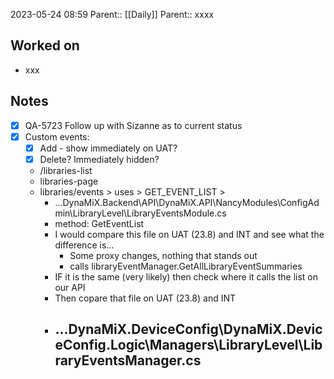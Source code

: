 2023-05-24 08:59
Parent:: [[Daily]] 
Parent:: xxxx





## Worked on

- xxx

## Notes

- [x] QA-5723 Follow up with Sizanne as to current status
- [x] Custom events:
	- [x] Add - show immediately on UAT?
	- [x] Delete? Immediately hidden?
	- /libraries-list
	- libraries-page
	- libraries/events > uses > GET_EVENT_LIST > 
		- ...DynaMiX.Backend\API\DynaMiX.API\NancyModules\ConfigAdmin\LibraryLevel\LibraryEventsModule.cs
		- method: GetEventList
		- I would compare this file on UAT (23.8) and INT and see what the difference is...
			- Some proxy changes, nothing that stands out
			- calls libraryEventManager.GetAllLibraryEventSummaries
		- IF it is the same (very likely) then check where it calls the list on our API
		- Then copare that file on UAT (23.8) and INT
		- ...DynaMiX.DeviceConfig\DynaMiX.DeviceConfig.Logic\Managers\LibraryLevel\LibraryEventsManager.cs
			- 






